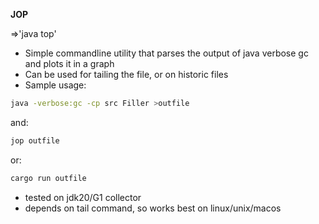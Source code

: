 **JOP**

=>'java top'

* Simple commandline utility that parses the output of java verbose gc and plots it in a graph
* Can be used for tailing the file, or on historic files
* Sample usage:

```bash
java -verbose:gc -cp src Filler >outfile
```
and: 
```bash
jop outfile
```
or:
```bash
cargo run outfile
```

* tested on jdk20/G1 collector
* depends on tail command, so works best on linux/unix/macos